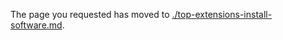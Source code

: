 <!-- TODO:  deprecate this document by removing it.  It has been  replaced by portalfx-extensions-onboarding-procedures.md, documents  -->


The page you requested has moved to [./top-extensions-install-software.md](./top-extensions-install-software.md).

